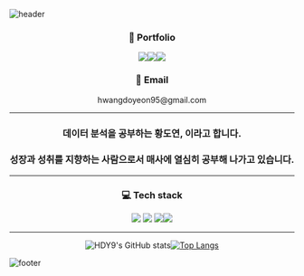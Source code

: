 ![header](https://capsule-render.vercel.app/api?type=waving&color=gradient&height=300&section=header&text=Have%20a%20good%20time&desc=DoYeon's%20GitHub%20Profile&fontSize=65&descSize=20&descAlign=65&descAlignY=63)
  
  
<div align = "center"> <h3>📓 Portfolio</h3> </div>
<div align = "center"><img src="https://img.shields.io/badge/Follow&Fork-181717?style=flat&logo=GitHub&logoColor=white"/><img src="https://img.shields.io/badge/Notion-000000?style=flat&logo=Notion&logoColor=white"/><img src="https://img.shields.io/badge/Google Drive-4285F4?style=flat&logo=Google Drive&logoColor=black"/></div>
              
              
  
  
  
<div align = "center"> <h3>📧 Email</h3> </div>
<div align = "center">hwangdoyeon95@gmail.com</div>
  
  
---

<div align = "center"><h3>데이터 분석을 공부하는 황도연, 이라고 합니다.</h3></div>
<div align = "center"> <h3>성장과 성취를 지향하는 사람으로서 매사에 열심히 공부해 나가고 있습니다.</h3></div>

---
  
  
<div align = "center"><h3>💻 Tech stack</h3></div>
<div align = "center"> <img src="https://img.shields.io/badge/Python-3776AB?style=flat&logo=Python&logoColor=white"/> <img src="https://img.shields.io/badge/Pandas-150458?style=flat&logo=pandas&logoColor=white"/> <img src="https://img.shields.io/badge/MySQL-4479A1?style=flat&logo=MySQL&logoColor=white"/><img src="https://img.shields.io/badge/Excel-217346?style=flat&logo=Microsoft Excel&logoColor=white"/></div>
     
***

     
<div align="center"> 
  
![HDY9's GitHub stats](https://github-readme-stats.vercel.app/api?username=HDY9&show_icons=true&theme=tokyonight)[![Top Langs](https://github-readme-stats.vercel.app/api/top-langs/?username=HDY9&langs_count=8)](https://github.com/HDY9/github-readme-stats)

</div>
  

![footer](https://capsule-render.vercel.app/api?type=waving&color=gradient&section=footer)
